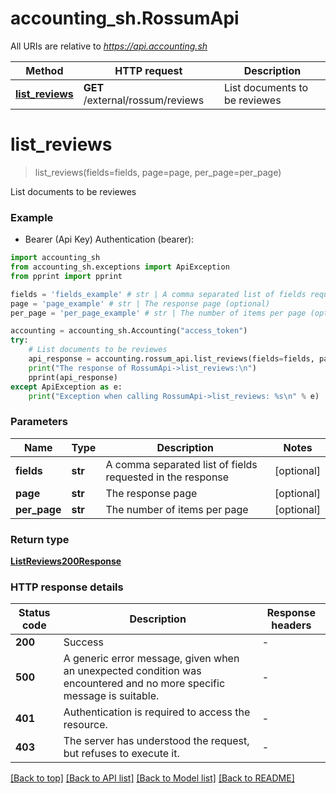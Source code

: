# accounting_sh.RossumApi

All URIs are relative to *https://api.accounting.sh*

Method | HTTP request | Description
------------- | ------------- | -------------
[**list_reviews**](RossumApi.md#list_reviews) | **GET** /external/rossum/reviews | List documents to be reviewes


# **list_reviews**
> list_reviews(fields=fields, page=page, per_page=per_page)

List documents to be reviewes

### Example

* Bearer (Api Key) Authentication (bearer):

```python
import accounting_sh
from accounting_sh.exceptions import ApiException
from pprint import pprint

fields = 'fields_example' # str | A comma separated list of fields requested in the response (optional)
page = 'page_example' # str | The response page (optional)
per_page = 'per_page_example' # str | The number of items per page (optional)

accounting = accounting_sh.Accounting("access_token")
try:
    # List documents to be reviewes
    api_response = accounting.rossum_api.list_reviews(fields=fields, page=page, per_page=per_page)
    print("The response of RossumApi->list_reviews:\n")
    pprint(api_response)
except ApiException as e:
    print("Exception when calling RossumApi->list_reviews: %s\n" % e)

```



### Parameters


Name | Type | Description  | Notes
------------- | ------------- | ------------- | -------------
 **fields** | **str**| A comma separated list of fields requested in the response | [optional] 
 **page** | **str**| The response page | [optional] 
 **per_page** | **str**| The number of items per page | [optional] 

### Return type

[**ListReviews200Response**](ListReviews200Response.md)

### HTTP response details

| Status code | Description | Response headers |
|-------------|-------------|------------------|
**200** | Success |  -  |
**500** | A generic error message, given when an unexpected condition was encountered and no more specific message is suitable. |  -  |
**401** | Authentication is required to access the resource. |  -  |
**403** | The server has understood the request, but refuses to execute it. |  -  |

[[Back to top]](#) [[Back to API list]](../README.md#documentation-for-api-endpoints) [[Back to Model list]](../README.md#documentation-for-models) [[Back to README]](../README.md)

